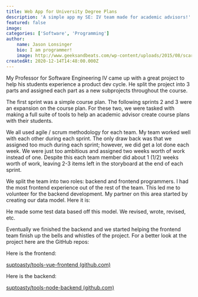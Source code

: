 ```yaml
---
title: Web App for University Degree Plans
description: 'A simple app my SE: IV team made for academic advisors!'
featured: false
image: 
categories: ['Software', 'Programming']
author:
    name: Jason Lonsinger
    bio: I am programmer!
    image: http://www.geeksandbeats.com/wp-content/uploads/2015/08/scared-batman.jpeg
createdAt: 2020-12-14T14:48:00.000Z
---
```



<p>
    My Professor for Software Engineering IV came up with a great project to help his students experience a product dev cycle. He split the project into 3 parts and assigned each part as a new subprojects throughout the course.
</p>

<p>
    The first sprint was a simple course plan. The following sprints 2 and 3 were an expansion on the course plan. For these two, we were tasked with making a full suite of tools to help an academic advisor create course plans with their students.
</p>

<p>
    We all used agile / scrum methodology for each team. My team worked well with each other during each sprint. The only draw back was that we assigned too much during each sprint; however, we did get a lot done each week. We were just too ambitious and assigned two weeks worth of work instead of one. Despite this each team member did about 1 (1/2) weeks worth of work, leaving 2-3 items left in the storyboard at the end of each sprint.
</p>

<p>
    We split the team into two roles: backend and frontend programmers. I had the most frontend experience out of the rest of the team. This led me to volunteer for the backend development. My partner on this area started by creating our data model. Here it is:
</p>

<p>
    <dynamic-image src="tools-degree-plan.png" caption="" ref=""></dynamic-image>
</p>

<p></p>

<p>
    He made some test data based off this model. We revised, wrote, revised, etc.
</p>

<p>
    Eventually we finished the backend and we started helping the frontend team finish up the bells and whistles of the project. For a better look at the project here are the GitHub repos:
</p>

<p>
    Here is the frontend:
</p>

<a href="https://github.com/suptoasty/tools-vue-frontend" rel="noopener noreferrer nofollow">suptoasty/tools-vue-frontend (github.com)</a>

<p>Here is the backend:</p>
<a href="https://github.com/suptoasty/tools-node-backend" rel="noopener noreferrer nofollow">suptoasty/tools-node-backend (github.com)</a>

